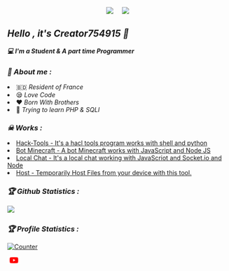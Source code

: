 <!-- Github README -->
<p align="center"><a href="https://github.com/Creator754915">
<img height="165" src="https://github-readme-stats.vercel.app/api?username=Creator754915&show_icons=true&include_all_commits=true&theme=react&cache_seconds=3200&hide_border=true" /></a>
&nbsp;&nbsp;&nbsp;
<a href="https://github.com/Creator754915"><img src="https://github-readme-stats.vercel.app/api/top-langs/?username=Creator754915&layout=compact&theme=react&hide_border=true" />
</a></p>

<h2><b><i>Hello , it's Creator754915 👋</i></b></h2>
<b><i>💻 I'm a Student & A part time Programmer</i></b>

<h3><b><i>🤠 About me :</i></b></h3>
<li> 🇧🇩 <i>Resident of France</i></li>
<li> 😪 <i>Love Code</i></li>
<li> ❤️ <i>Born With Brothers</i></li>
<li> 🐍 <i>Trying to learn PHP & SQLI</i></li>

<h3><b><i>☠ Works :</i></b></h3>
<li> <a href="https://github.com/Creator754915/Hack-Tools">Hack-Tools - It's a hacl tools program works with shell and python</a>
<li> <a href="https://github.com/Creator754915/Bot-Minecraft-JS">Bot Minecraft - A bot Minecraft works with JavaScript and Node JS</a>
<li> <a href="https://github.com/Creator754915/local-chat-js">Local Chat - It's a local chat working with JavaScriot and Socket.io and Node</a>
<li> <a href="https://github.com/htr-tech/host">Host - Temporarily Host Files from your device with this tool.</a>

<h3><b><i>🏆 Github Statistics :</i></b></h3>
<a href="https://github.com/Creator754915"><img width=550 src="https://github-profile-trophy.vercel.app/?username=Creator754915&theme=dracula&no-frame=true&title=Followers,Stars,Commit,Repository,Issues"/></a>

<h3><b><i>🏆 Profile Statistics :</i></b></h3>
<a href="https://github.com/Creator754915"><img height="25" title="Counter" src="https://komarev.com/ghpvc/?username=Creator754915&color=blueviolet&style=flat-square"></a>
  
 <a href="https://www.youtube.com/@majjor_minecraft"><img align="left" title="Youtube" alt="Youtube" width="30px" src="assets/logoyt.png" /></a>

